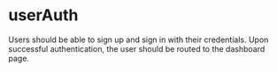 # userAuth
Users should be able to sign up and sign in with their credentials. Upon successful authentication, the user should be routed to the dashboard page.
